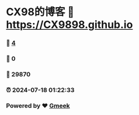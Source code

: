 # CX98的博客 :link: https://CX9898.github.io 
### :page_facing_up: [4](https://CX9898.github.io/tag.html) 
### :speech_balloon: 0 
### :hibiscus: 29870 
### :alarm_clock: 2024-07-18 01:22:33 
### Powered by :heart: [Gmeek](https://github.com/Meekdai/Gmeek)
